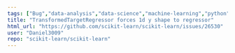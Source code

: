 ```yaml
---
tags: ["Bug","data-analysis","data-science","machine-learning","python","statistics"]
title: "TransformedTargetRegressor forces 1d y shape to regressor"
html_url: "https://github.com/scikit-learn/scikit-learn/issues/26530"
user: "Daniel3009"
repo: "scikit-learn/scikit-learn"
---
```


